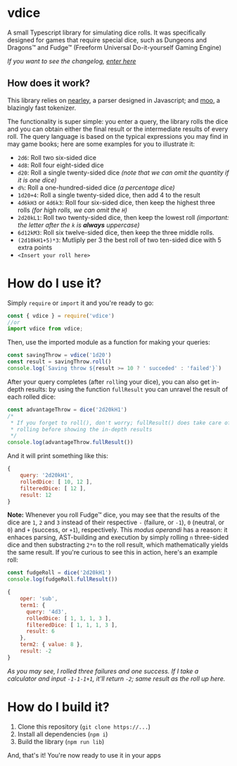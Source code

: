 # vdice

A small Typescript library for simulating dice rolls. It was specifically designed for games that require special dice, such as Dungeons and Dragons™ and Fudge™ (Freeform Universal Do-it-yourself Gaming Engine)

_If you want to see the changelog, [enter here](CHANGELOG.md)_

## How does it work?

This library relies on [nearley](https://nearley.js.org/), a parser designed in Javascript; and [moo](https://github.com/no-context/moo), a blazingly fast tokenizer.

The functionality is super simple: you enter a query, the library rolls the dice and you can obtain either the final result or the intermediate results of every roll. The query language is based on the typical expressions you may find in may game books; here are some examples for you to illustrate it:

- `2d6`: Roll two six-sided dice
- `4d8`: Roll four eight-sided dice
- `d20`: Roll a single twenty-sided dice *(note that we can omit the quantity if it is one dice)*
- `d%`: Roll a one-hundred-sided dice *(a percentage dice)*
- `1d20+4`: Roll a single twenty-sided dice, then add 4 to the result
- `4d6kH3` or `4d6k3`: Roll four six-sided dice, then keep the highest three rolls *(for high rolls, we can omit the `H`)*
- `2d20kL1`: Roll two twenty-sided dice, then keep the lowest roll *(important: the letter after the `k` is **always** uppercase)*
- `6d12kM3`: Roll six twelve-sided dice, then keep the three middle rolls.
- `(2d10kH1+5)*3`: Mutliply per 3 the best roll of two ten-sided dice with 5 extra points
- `<Insert your roll here>`

# How do I use it?

Simply `require` or `import` it and you're ready to go:

```javascript
const { vdice } = require('vdice')
//or
import vdice from vdice;
```

Then, use the imported module as a function for making your queries:

```javascript
const savingThrow = vdice('1d20')
const result = savingThrow.roll()
console.log(`Saving throw ${result >= 10 ? ' succeded' : 'failed'}`)
```

After your query completes (after `roll`ing your dice), you can also get in-depth results: by using the function `fullResult` you can unravel the result of each rolled dice:

```javascript
const advantageThrow = dice('2d20kH1')
/*
 * If you forget to roll(), don't worry; fullResult() does take care of
 * rolling before showing the in-depth results
 */
console.log(advantageThrow.fullResult())
```

And it will print something like this:

```javascript
{
    query: '2d20kH1',
    rolledDice: [ 10, 12 ],
    filteredDice: [ 12 ],
    result: 12
}
```

**Note:** Whenever you roll Fudge™ dice, you may see that the results of the dice are `1`, `2` and `3` instead of their respective `-` (failure, or `-1`), `0` (neutral, or `0`) and `+` (success, or `+1`), respectively. This _modus operandi_ has a reason: it enhaces parsing, AST-building and execution by simply rolling `n` three-sided dice and then substracting `2*n` to the roll result, which mathematically yields the same result. If you're curious to see this in action, here's an example roll:

```javascript
const fudgeRoll = dice('2d20kH1')
console.log(fudgeRoll.fullResult())
```

```javascript
{
    oper: 'sub',
    term1: {
      query: '4d3',
      rolledDice: [ 1, 1, 1, 3 ],
      filteredDice: [ 1, 1, 1, 3 ],
      result: 6
    },
    term2: { value: 8 },
    result: -2
}
```

*As you may see, I rolled three failures and one success. If I take a calculator and input `-1-1-1+1`, it'll return `-2`; same result as the roll up here.*

# How do I build it?

1. Clone this repository (`git clone https://...`)
2. Install all dependencies (`npm i`)
3. Build the library (`npm run lib`)

And, that's it! You're now ready to use it in your apps
